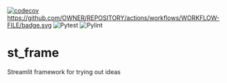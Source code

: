 [![codecov](https://codecov.io/gh/GuyRoberts1972/st_frame/graph/badge.svg?token=TUTBLEIGR6)](https://codecov.io/gh/GuyRoberts1972/st_frame)
https://github.com/OWNER/REPOSITORY/actions/workflows/WORKFLOW-FILE/badge.svg
![Pytest](https://github.com/github/docs/actions/workflows/pytest.yml/badge.svg)
![Pylint](https://github.com/github/docs/actions/workflows/pylint.yml/badge.svg)

# st_frame
Streamlit framework for trying out ideas
